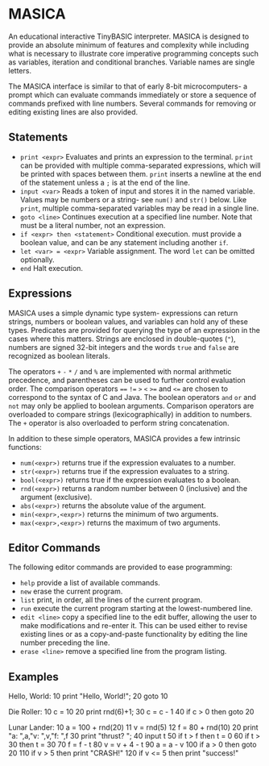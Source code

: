 MASICA
======

An educational interactive TinyBASIC interpreter. MASICA is designed to provide an absolute minimum of features and complexity while including what is necessary to illustrate core imperative programming concepts such as variables, iteration and conditional branches. Variable names are single letters.

The MASICA interface is similar to that of early 8-bit microcomputers- a prompt which can evaluate commands immediately or store a sequence of commands prefixed with line numbers. Several commands for removing or editing existing lines are also provided.

Statements
----------
- `print <expr>` Evaluates and prints an expression to the terminal. `print` can be provided with multiple comma-separated expressions, which will be printed with spaces between them. `print` inserts a newline at the end of the statement unless a `;` is at the end of the line.
- `input <var>` Reads a token of input and stores it in the named variable.  Values may be numbers or a string- see `num()` and `str()` below. Like `print`, multiple comma-separated variables may be read in a single line.
- `goto <line>` Continues execution at a specified line number. Note that <line> must be a literal number, not an expression.
- `if <expr> then <statement>` Conditional execution. <expr> must provide a boolean value, and <statement> can be any statement including another `if`.
- `let <var> = <expr>` Variable assignment. The word `let` can be omitted optionally.
- `end` Halt execution.

Expressions
-----------
MASICA uses a simple dynamic type system- expressions can return strings, numbers or boolean values, and variables can hold any of these types. Predicates are provided for querying the type of an expression in the cases where this matters. Strings are enclosed in double-quotes (`"`), numbers are signed 32-bit integers and the words `true` and `false` are recognized as boolean literals.

The operators `+` `-` `*` `/` and `%` are implemented with normal arithmetic precedence, and parentheses can be used to further control evaluation order. The comparison operators `==` `!=` `>` `<` `>=` and `<=` are chosen to correspond to the syntax of C and Java. The boolean operators `and` `or` and `not` may only be applied to boolean arguments. Comparison operators are overloaded to compare strings (lexicographically) in addition to numbers. The `+` operator is also overloaded to perform string concatenation.

In addition to these simple operators, MASICA provides a few intrinsic functions:

- `num(<expr>)` returns true if the expression evaluates to a number.
- `str(<expr>)` returns true if the expression evaluates to a string.
- `bool(<expr>)` returns true if the expression evaluates to a boolean.
- `rnd(<expr>)` returns a random number between 0 (inclusive) and the argument (exclusive).
- `abs(<expr>)` returns the absolute value of the argument.
- `min(<expr>,<expr>)` returns the minimum of two arguments.
- `max(<expr>,<expr>)` returns the maximum of two arguments.

Editor Commands
---------------
The following editor commands are provided to ease programming:

- `help` provide a list of available commands.
- `new` erase the current program.
- `list` print, in order, all the lines of the current program.
- `run` execute the current program starting at the lowest-numbered line.
- `edit <line>` copy a specified line to the edit buffer, allowing the user to make modifications and re-enter it. This can be used either to revise existing lines or as a copy-and-paste functionality by editing the line number preceding the line.
- `erase <line>` remove a specified line from the program listing.

Examples
--------

Hello, World:
	10 print "Hello, World!";
	20 goto 10

Die Roller:
	10 c = 10
	20 print rnd(6)+1;
	30 c = c - 1
	40 if c > 0 then goto 20

Lunar Lander:
	10 a = 100 + rnd(20)
	11 v = rnd(5)
	12 f = 80 + rnd(10)
	20 print "a: ",a,"v: ",v,"f: ",f
	30 print "thrust? ";
	40 input t
	50 if t > f  then t = 0
	60 if t > 30 then t = 30
	70 f = f - t
	80 v = v + 4 - t
	90 a = a - v
	100 if a >  0 then goto 20
	110 if v >  5 then print "CRASH!"
	120 if v <= 5 then print "success!"